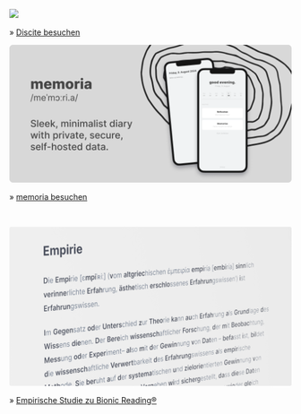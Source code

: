 ![](discite.png)

» [Discite besuchen](https://github.com/xp4u1/discite)

![](memoria.png)

» [memoria besuchen](https://github.com/xp4u1/memoria)

<br>

![](reading_study.png)

» [Empirische Studie zu Bionic Reading®](https://github.com/xp4u1/reading_study)

